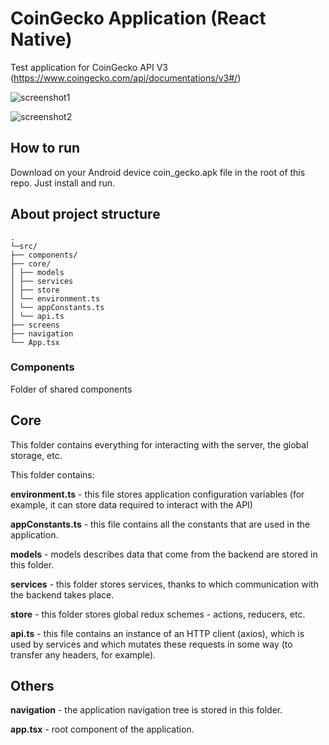 # CoinGecko Application (React Native)

Test application for CoinGecko API V3 (https://www.coingecko.com/api/documentations/v3#/)

![screenshot1](https://i.ibb.co/pfStVpC/Simulator-Screen-Shot-i-Phone-8-2022-01-11-at-15-06-43.png)

![screenshot2](https://i.ibb.co/LztzGKf/Simulator-Screen-Shot-i-Phone-8-2022-01-11-at-15-06-49.png)

## How to run

Download on your Android device coin_gecko.apk file in the root of this repo. Just install and run.

## About project structure

```
.
└─src/
├── components/
├── core/
│ ├── models
│ ├── services
│ ├── store
│ └── environment.ts
│ └── appConstants.ts
│ └── api.ts
├── screens
├── navigation
└── App.tsx

```

### Components

Folder of shared components

## Core

This folder contains everything for interacting with the server, the global storage, etc.

This folder contains:

**environment.ts** - this file stores application configuration variables (for example, it can store data required to interact with the API)

**appConstants.ts** - this file contains all the constants that are used in the application.

**models** - models describes data that come from the backend are stored in this folder.

**services** - this folder stores services, thanks to which communication with the backend takes place.

**store** - this folder stores global redux schemes - actions, reducers, etc.

**api.ts** - this file contains an instance of an HTTP client (axios), which is used by services and which mutates these requests in some way (to transfer any headers, for example).

## Others

**navigation** - the application navigation tree is stored in this folder.

**app.tsx** - root component of the application.

